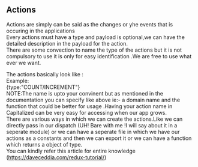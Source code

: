 ## Actions

Actions are simply can be said as the changes or yhe events that is occuring in the applications\
Every actions must have a type and payload is optional,we can have the detailed description in the payload for the action.\
There are some convection to name the type of the actions but it is not compulsory to use it is only for easy identification .We are free to use what ever we want.

The actions basically look like :\
Example:\
{type:"COUNT/INCREMENT"}\
NOTE:The name is upto your convinent but as mentioned in the documentation you can specify like above ie:- a domain name and the function that could be better for usage .Having your action name in Capitalized can be very easy for accessing when our app grows.\
There are various ways in which we can create the actions.Like we can directly pass in our dispatch (UH! Bare with me !I will say about it in a seperate module) or we can have a seperate file in which we have our actions as a constants and then we can export it or we can have a function which returns a object of type.\
You can kindly refer this article for entire knowledge 
(https://daveceddia.com/redux-tutorial/)
